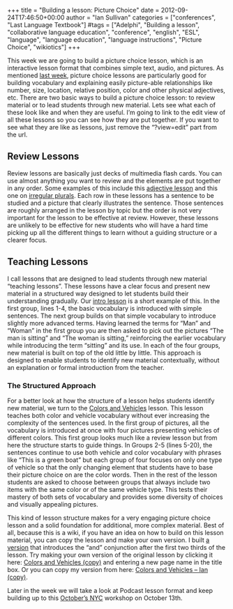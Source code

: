 +++
title = "Building a lesson: Picture Choice"
date = 2012-09-24T17:46:50+00:00
author = "Ian Sullivan"
categories = ["conferences", "Last Language Textbook"]
#tags = ["Adelphi", "Building a lesson", "collaborative language education", "conference", "english", "ESL", "language", "language education", "language instructions", "Picture Choice", "wikiotics"]
+++

This week we are going to build a picture choice lesson, which is an interactive lesson format that combines simple text, audio, and pictures. As mentioned [last week](/blog/2012/09/building-a-lesson-the-lesson-types/), picture choice lessons are particularly good for building vocabulary and explaining easily picture-able relationships like number, size, location, relative position, color and other physical adjectives, etc. There are two basic ways to build a picture choice lesson: to review material or to lead students through new material. Lets see what each of these look like and when they are useful. I’m going to link to the edit view of all these lessons so you can see how they are put together. If you want to see what they are like as lessons, just remove the “?view=edit” part from the url.

## Review Lessons

Review lessons are basically just decks of multimedia flash cards. You can use almost anything you want to review and the elements are put together in any order. Some examples of this include this [adjective lesson](/en/Adjectives_exercise) and this one on [irregular plurals](/user/jeremiad/Irregular_Plurals). Each row in these lessons has a sentence to be studied and a picture that clearly illustrates the sentence. Those sentences are roughly arranged in the lesson by topic but the order is not very important for the lesson to be effective at review. However, these lessons are unlikely to be effective for new students who will have a hard time picking up all the different things to learn without a guiding structure or a clearer focus.

## Teaching Lessons

I call lessons that are designed to lead students through new material “teaching lessons”. These lessons have a clear focus and present new material in a structured way designed to let students build their understanding gradually. Our [intro lesson](/en/Introduction) is a short example of this. In the first group, lines 1-4, the basic vocabulary is introduced with simple sentences. The next group builds on that simple vocabulary to introduce slightly more advanced terms. Having learned the terms for “Man” and “Woman” in the first group you are then asked to pick out the pictures “The man is sitting” and “The woman is sitting,” reinforcing the earlier vocabulary while introducing the term “sitting” and its use. In each of the four groups, new material is built on top of the old little by little. This approach is designed to enable students to identify new material contextually, without an explanation or formal introduction from the teacher.

### The Structured Approach

For a better look at how the structure of a lesson helps students identify new material, we turn to the [Colors and Vehicles](/user/steveska/colors_and_vehicles) lesson. This lesson teaches both color and vehicle vocabulary without ever increasing the complexity of the sentences used. In the first group of pictures, all the vocabulary is introduced at once with four pictures presenting vehicles of different colors. This first group looks much like a review lesson but from here the structure starts to guide things. In Groups 2-5 (lines 5-20), the sentences continue to use both vehicle and color vocabulary with phrases like “This is a green boat” but each group of four focuses on only one type of vehicle so that the only changing element that students have to base their picture choice on are the color words. Then in the rest of the lesson students are asked to choose between groups that always include two items with the same color or of the same vehicle type. This tests their mastery of both sets of vocabulary and provides some diversity of choices and visually appealing pictures.

This kind of lesson structure makes for a very engaging picture choice lesson and a solid foundation for additional, more complex material. Best of all, because this is a wiki, if you have an idea on how to build on this lesson material, you can copy the lesson and make your own version. I built [a version](/user/ian/colors_and_vehicles) that introduces the “and” conjunction after the first two thirds of the lesson. Try making your own version of the original lesson by clicking it here: [Colors and Vehicles (copy)](https://web.archive.org/web/20160325183752/https://wikiotics.org/user/steveska/colors_and_vehicles?view=copy) and entering a new page name in the title box. Or you can copy my version from here: [Colors and Vehicles – Ian (copy)](https://web.archive.org/web/20160325183752/https://wikiotics.org/user/ian/colors_and_vehicles?view=edit).

Later in the week we will take a look at Podcast lesson format and keep building up to this [October’s NYC](/blog/2012/09/workshop-and-dimsum/) workshop on October 13th.
